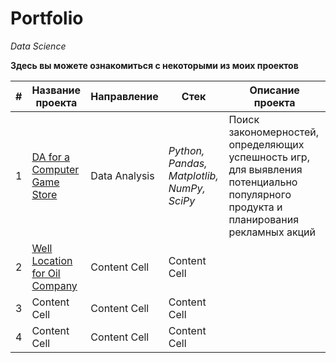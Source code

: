 # Portfolio
*Data Science*

**Здесь вы можете ознакомиться с некоторыми из моих проектов**

| #  | Название проекта | Направление | Стек | Описание проекта |
| -- | ----------------------------- | ------------- | ------------- | ------------- |
| 1  | [DA for a Computer Game Store](https://github.com/allenbext/Portfolio/tree/main/Well%20Location%20for%20Oil%20Company%20) | Data Analysis | *Python, Pandas, Matplotlib, NumPy, SciPy*  | Поиск закономерностей, определяющих успешность игр, для выявления потенциально популярного продукта и планирования рекламных акций|
| 2  | [Well Location for Oil Company](https://github.com/allenbext/Portfolio/tree/main/Well%20Location%20for%20Oil%20Company%20) | Content Cell  | Content Cell  |
| 3  | Content Cell  | Content Cell  | Content Cell  |
| 4  | Content Cell  | Content Cell  | Content Cell  |
